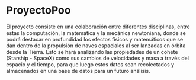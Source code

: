 # ProyectoPoo
El proyecto consiste en una colaboración entre diferentes disciplinas, entre estas la computación, la matemática y la mecánica newtoniana, donde se podrá destacar en profundidad los efectos físicos y matemáticos que se dan dentro de la propulsión de naves espaciales al ser lanzadas en órbita desde la Tierra. Esto se hará analizando las propiedades de un cohete (Starship - SpaceX) como sus cambios de velocidades y masa a través del espacio y el tiempo, para que luego estos datos sean recolectados y almacenados en una base de datos para un futuro análisis.
